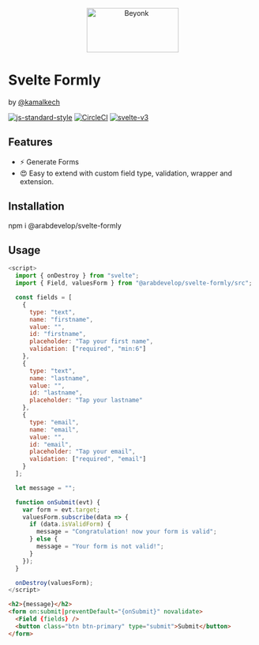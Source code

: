 <p align="center">
  <img width="186" height="90" src="https://user-images.githubusercontent.com/218949/44782765-377e7c80-ab80-11e8-9dd8-fce0e37c235b.png" alt="Beyonk" />
</p>

# Svelte Formly

by [@kamalkech](https://github.com/kamalkech)

[![js-standard-style](https://img.shields.io/badge/code%20style-standard-brightgreen.svg)](http://standardjs.com) [![CircleCI](https://circleci.com/gh/beyonk-adventures/svelte-component-livereload-template.svg?style=shield)](https://circleci.com/gh/beyonk-adventures/svelte-component-livereload-template) [![svelte-v3](https://img.shields.io/badge/svelte-v3-blueviolet.svg)](https://svelte.dev)

## Features

- ⚡️ Generate Forms
- 😍 Easy to extend with custom field type, validation, wrapper and extension.

## Installation

npm i @arabdevelop/svelte-formly

## Usage

```javascript
<script>
  import { onDestroy } from "svelte";
  import { Field, valuesForm } from "@arabdevelop/svelte-formly/src";

  const fields = [
    {
      type: "text",
      name: "firstname",
      value: "",
      id: "firstname",
      placeholder: "Tap your first name",
      validation: ["required", "min:6"]
    },
    {
      type: "text",
      name: "lastname",
      value: "",
      id: "lastname",
      placeholder: "Tap your lastname"
    },
    {
      type: "email",
      name: "email",
      value: "",
      id: "email",
      placeholder: "Tap your email",
      validation: ["required", "email"]
    }
  ];

  let message = "";

  function onSubmit(evt) {
    var form = evt.target;
    valuesForm.subscribe(data => {
      if (data.isValidForm) {
        message = "Congratulation! now your form is valid";
      } else {
        message = "Your form is not valid!";
      }
    });
  }

  onDestroy(valuesForm);
</script>
```

```html
<h2>{message}</h2>
<form on:submit|preventDefault="{onSubmit}" novalidate>
  <Field {fields} />
  <button class="btn btn-primary" type="submit">Submit</button>
</form>
```
